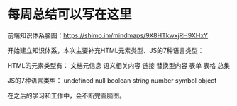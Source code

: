 # 每周总结可以写在这里

前端知识体系脑图：https://shimo.im/mindmaps/9X8HTkwxjRH9XHxY

开始建立知识体系，本次主要补充HTML元素类型、JS的7种语言类型：

HTML的元素类型有：
  文档元信息
  语义相关内容
  链接
  替换型内容
  表单
  表格
  总集

JS的7种语言类型：
  undefined
  null
  boolean
  string
  number
  symbol
  object

在之后的学习和工作中，会不断完善脑图。

